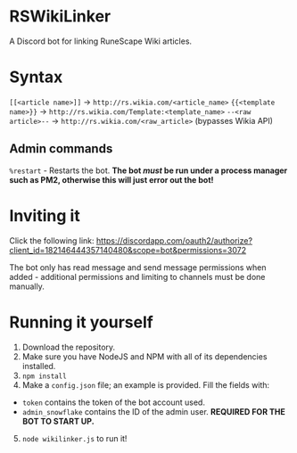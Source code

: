 # RSWikiLinker
A Discord bot for linking RuneScape Wiki articles.

# Syntax
`[[<article name>]]` -> `http://rs.wikia.com/<article_name>`
`{{<template name>}}` -> `http://rs.wikia.com/Template:<template_name>`
`--<raw article>--` -> `http://rs.wikia.com/<raw_article>` (bypasses Wikia API)

## Admin commands
`%restart` - Restarts the bot. **The bot *must* be run under a process manager such as PM2, otherwise this will just error out the bot!**

# Inviting it
Click the following link: https://discordapp.com/oauth2/authorize?client_id=182146444357140480&scope=bot&permissions=3072

The bot only has read message and send message permissions when added - additional permissions and limiting to channels must be done manually.

# Running it yourself
1. Download the repository.
2. Make sure you have NodeJS and NPM with all of its dependencies installed.
3. `npm install`
4. Make a `config.json` file; an example is provided. Fill the fields with:
  * `token` contains the token of the bot account used.
  * `admin_snowflake` contains the ID of the admin user. **REQUIRED FOR THE BOT TO START UP.**
5. `node wikilinker.js` to run it!
